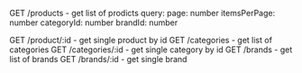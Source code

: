 GET /products       - get list of prodicts
  query:
    page:         number
    itemsPerPage: number
    categoryId:   number
    brandId:      number

GET /product/:id    - get single product by id
GET /categories     - get list of categories
GET /categories/:id - get single category by id
GET /brands         - get list of brands
GET /brands/:id     - get single brand